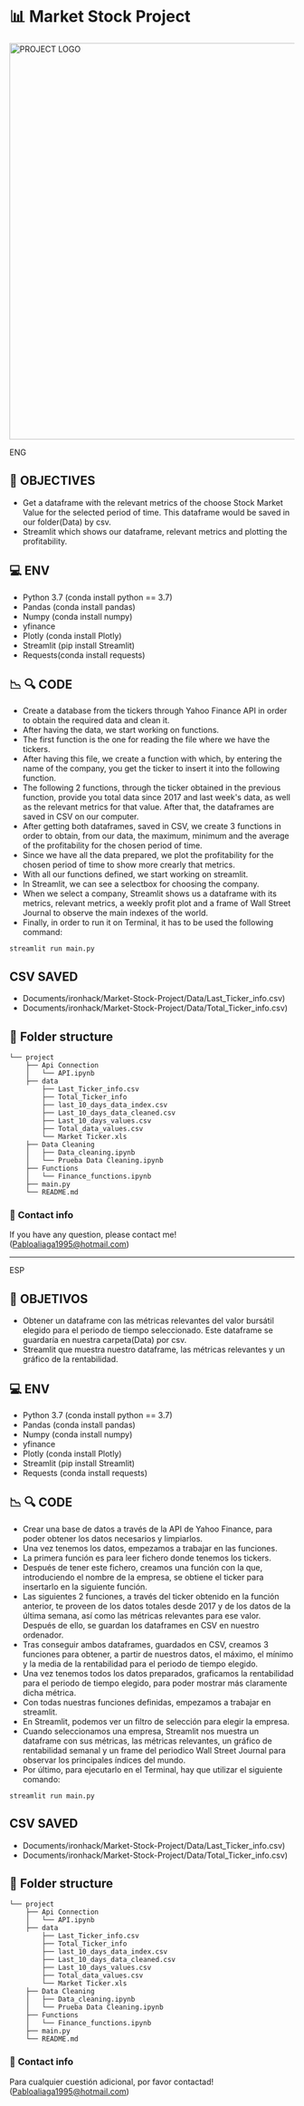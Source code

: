 # :bar_chart: **Market Stock Project**

<img src="https://smartgridspain.org/web/wp-content/uploads/2021/05/Bolsa_mercado_valores_istockphoto-943292690.jpg"  width = 700   alt="PROJECT LOGO"/>

ENG

## :running: **OBJECTIVES**
- Get a dataframe with the relevant metrics of the choose Stock Market Value for the selected period of time. This dataframe would be saved in our folder(Data) by csv.
- Streamlit which shows our dataframe, relevant metrics and plotting the profitability.

## :computer: **ENV**
- Python 3.7 (conda install python == 3.7)
- Pandas (conda install pandas)
- Numpy (conda install numpy)
- yfinance
- Plotly (conda install Plotly)
- Streamlit (pip install Streamlit)
- Requests(conda install requests)


## :chart_with_downwards_trend: :mag: **CODE**
- Create a database from the tickers through Yahoo Finance API in order to obtain the required data and clean it.
- After having the data, we start working on functions.
- The first function is the one for reading the file where we have the tickers.
- After having this file, we create a function with which, by entering the name of the company, you get the ticker to insert it into the following function.
- The following 2 functions, through the ticker obtained in the previous function, provide you total data since 2017 and last week's data, as well as the relevant metrics for that value. After that, the dataframes are saved in CSV on our computer.
- After getting both dataframes, saved in CSV, we create 3 functions in order to obtain, from our data, the maximum, minimum and the average of the profitability for the chosen period of time.
- Since we have all the data prepared, we plot the profitability for the chosen period of time to show more crearly that metrics.
- With all our functions defined, we start working on streamlit.
- In Streamlit, we can see a selectbox for choosing the company.
- When we select a company, Streamlit shows us a dataframe with its metrics, relevant metrics, a weekly profit plot and a frame of Wall Street Journal to observe the main indexes of the world.
- Finally, in order to run it on Terminal, it has to be used the following command:

```
streamlit run main.py
```

CSV SAVED
--------------------------------------
- Documents/ironhack/Market-Stock-Project/Data/Last_Ticker_info.csv)
- Documents/ironhack/Market-Stock-Project/Data/Total_Ticker_info.csv)


## :file_folder: **Folder structure**
```
└── project
    ├── Api Connection
    │   └── API.ipynb
    ├── data
        ├── Last_Ticker_info.csv
        ├── Total_Ticker_info
        ├── last_10_days_data_index.csv
        ├── Last_10_days_data_cleaned.csv
        ├── Last_10_days_values.csv
        ├── Total_data_values.csv
        └── Market Ticker.xls
    ├── Data Cleaning
    │   ├── Data_cleaning.ipynb
    │   └── Prueba Data Cleaning.ipynb
    ├── Functions
    │   └── Finance_functions.ipynb
    ├── main.py
    └── README.md
```

### :incoming_envelope: **Contact info**
If you have any question, please contact me! (Pabloaliaga1995@hotmail.com)


--------------------------------------------------------------------------------------------------------------------------------------------------------
ESP

## :running: **OBJETIVOS**

- Obtener un dataframe con las métricas relevantes del valor bursátil elegido para el periodo de tiempo seleccionado. Este dataframe se guardaría en nuestra carpeta(Data) por csv.
- Streamlit que muestra nuestro dataframe, las métricas relevantes y un gráfico de la rentabilidad.

## :computer: **ENV**
- Python 3.7 (conda install python == 3.7)
- Pandas (conda install pandas)
- Numpy (conda install numpy)
- yfinance
- Plotly (conda install Plotly)
- Streamlit (pip install Streamlit)
- Requests (conda install requests)


## :chart_with_downwards_trend: :mag: **CODE**
- Crear una base de datos a través de la API de Yahoo Finance, para poder obtener los datos necesarios y limpiarlos.
- Una vez tenemos los datos, empezamos a trabajar en las funciones.
- La primera función es para leer fichero donde tenemos los tickers.
- Después de tener este fichero, creamos una función con la que, introduciendo el nombre de la empresa, se obtiene el ticker para insertarlo en la siguiente función.
- Las siguientes 2 funciones, a través del ticker obtenido en la función anterior, te proveen de los datos totales desde 2017 y de los datos de la última semana, así como las métricas relevantes para ese valor. Después de ello, se guardan los dataframes en CSV en nuestro ordenador.
- Tras conseguir ambos dataframes, guardados en CSV, creamos 3 funciones para obtener, a partir de nuestros datos, el máximo, el mínimo y la media de la rentabilidad para el periodo de tiempo elegido.
- Una vez tenemos todos los datos preparados, graficamos la rentabilidad para el periodo de tiempo elegido, para poder mostrar más claramente dicha métrica.
- Con todas nuestras funciones definidas, empezamos a trabajar en streamlit.
- En Streamlit, podemos ver un filtro de selección para elegir la empresa.
- Cuando seleccionamos una empresa, Streamlit nos muestra un dataframe con sus métricas, las métricas relevantes, un gráfico de rentabilidad semanal y un frame del periodico Wall Street Journal para observar los principales índices del mundo.
- Por último, para ejecutarlo en el Terminal, hay que utilizar el siguiente comando:

```
streamlit run main.py
```

CSV SAVED
--------------------------------------
- Documents/ironhack/Market-Stock-Project/Data/Last_Ticker_info.csv)
- Documents/ironhack/Market-Stock-Project/Data/Total_Ticker_info.csv)


## :file_folder: **Folder structure**
```
└── project
    ├── Api Connection
    │   └── API.ipynb
    ├── data
        ├── Last_Ticker_info.csv
        ├── Total_Ticker_info
        ├── last_10_days_data_index.csv
        ├── Last_10_days_data_cleaned.csv
        ├── Last_10_days_values.csv
        ├── Total_data_values.csv
        └── Market Ticker.xls
    ├── Data Cleaning
    │   ├── Data_cleaning.ipynb
    │   └── Prueba Data Cleaning.ipynb
    ├── Functions
    │   └── Finance_functions.ipynb
    ├── main.py
    └── README.md
```

### :incoming_envelope: **Contact info**
Para cualquier cuestión adicional, por favor contactad! (Pabloaliaga1995@hotmail.com)
